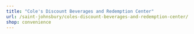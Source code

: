 ```yaml
---
title: "Cole's Discount Beverages and Redemption Center"
url: /saint-johnsbury/coles-discount-beverages-and-redemption-center/
shop: convenience
---
```

